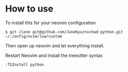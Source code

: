 # How to use

To install this for your neovim configuration

```
$ git clone git@github.com/JuneKyu/nvchad-python.git ~/.config/nvim/lua/custom
```

Then open up neovim and let everything install.

Restart Neovim and install the treesitter syntax

```
:TSInstall python
```
